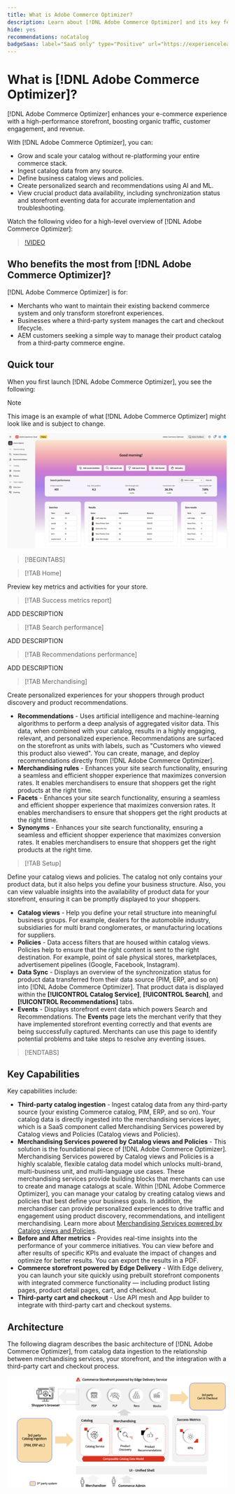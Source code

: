 ```yaml
---
title: What is Adobe Commerce Optimizer?
description: Learn about [!DNL Adobe Commerce Optimizer] and its key features.
hide: yes
recommendations: noCatalog
badgeSaas: label="SaaS only" type="Positive" url="https://experienceleague.adobe.com/en/docs/commerce/user-guides/product-solutions" tooltip="Applies to Adobe Commerce as a Cloud Service and Adobe Commerce Optimizer projects only (Adobe-managed SaaS infrastructure)."
---
```

# What is [!DNL Adobe Commerce Optimizer]?

[!DNL Adobe Commerce Optimizer] enhances your e-commerce experience with a high-performance storefront, boosting organic traffic, customer engagement, and revenue.

With [!DNL Adobe Commerce Optimizer], you can:

- Grow and scale your catalog without re-platforming your entire commerce stack.
- Ingest catalog data from any source.
- Define business catalog views and policies.
- Create personalized search and recommendations using AI and ML.
- View crucial product data availability, including synchronization status and storefront eventing data for accurate implementation and troubleshooting.

Watch the following video for a high-level overview of [!DNL Adobe Commerce Optimizer]:

>[!VIDEO](https://video.tv.adobe.com/v/3450226)

## Who benefits the most from [!DNL Adobe Commerce Optimizer]?

[!DNL Adobe Commerce Optimizer] is for:

- Merchants who want to maintain their existing backend commerce system and only transform storefront experiences.
- Businesses where a third-party system manages the cart and checkout lifecycle.
- AEM customers seeking a simple way to manage their product catalog from a third-party commerce engine.

## Quick tour

When you first launch [!DNL Adobe Commerce Optimizer], you see the following:

>[!NOTE]
>
>This image is an example of what [!DNL Adobe Commerce Optimizer] might look like and is subject to change.

![[!DNL Adobe Commerce Optimizer] UI](./assets/user-interface.png)

>[!BEGINTABS]

>[!TAB Home]

Preview key metrics and activities for your store.

>[!TAB Success metrics report]

ADD DESCRIPTION

>[!TAB Search performance]

ADD DESCRIPTION

>[!TAB Recommendations performance]

ADD DESCRIPTION

>[!TAB Merchandising]

Create personalized experiences for your shoppers through product discovery and product recommendations.

- **Recommendations** - Uses artificial intelligence and machine-learning algorithms to perform a deep analysis of aggregated visitor data. This data, when combined with your catalog, results in a highly engaging, relevant, and personalized experience. Recommendations are surfaced on the storefront as units with labels, such as "Customers who viewed this product also viewed". You can create, manage, and deploy recommendations directly from [!DNL Adobe Commerce Optimizer].
- **Merchandising rules** - Enhances your site search functionality, ensuring a seamless and efficient shopper experience that maximizes conversion rates. It enables merchandisers to ensure that shoppers get the right products at the right time.  
- **Facets** - Enhances your site search functionality, ensuring a seamless and efficient shopper experience that maximizes conversion rates. It enables merchandisers to ensure that shoppers get the right products at the right time.  
- **Synonyms** - Enhances your site search functionality, ensuring a seamless and efficient shopper experience that maximizes conversion rates. It enables merchandisers to ensure that shoppers get the right products at the right time.  

>[!TAB Setup]

Define your catalog views and policies. The catalog not only contains your product data, but it also helps you define your business structure. Also, you can view valuable insights into the availability of product data for your storefront, ensuring it can be promptly displayed to your shoppers.

- **Catalog views** - Help you define your retail structure into meaningful business groups. For example, dealers for the automobile industry, subsidiaries for multi brand conglomerates, or manufacturing locations for suppliers.
- **Policies** - Data access filters that are housed within catalog views. Policies help to ensure that the right content is sent to the right destination. For example, point of sale physical stores, marketplaces, advertisement pipelines (Google, Facebook, Instagram). 
- **Data Sync** - Displays an overview of the synchronization status for product data transferred from their data source (PIM, ERP, and so on) into [!DNL Adobe Commerce Optimizer]. That product data is displayed within the **[!UICONTROL Catalog Service]**, **[!UICONTROL Search]**, and **[!UICONTROL Recommendations]** tabs.
- **Events** - Displays storefront event data which powers Search and Recommendations. The **Events** page lets the merchant verify that they have implemented storefront eventing correctly and that events are being successfully captured. Merchants can use this page to identify potential problems and take steps to resolve any eventing issues.

>[!ENDTABS]

## Key Capabilities

Key capabilities include:

- **Third-party catalog ingestion** - Ingest catalog data from any third-party source (your existing Commerce catalog, PIM, ERP, and so on). Your catalog data is directly ingested into the merchandising services layer, which is a SaaS component called Merchandising Services powered by Catalog views and Policies (Catalog views and Policies).
- **Merchandising Services powered by Catalog views and Policies** - This solution is the foundational piece of [!DNL Adobe Commerce Optimizer]. Merchandising Services powered by Catalog views and Policies is a highly scalable, flexible catalog data model which unlocks multi-brand, multi-business unit, and multi-language use cases. These merchandising services provide building blocks that merchants can use to create and manage catalogs at scale. Within [!DNL Adobe Commerce Optimizer], you can manage your catalog by creating catalog views and policies that best define your business goals. In addition, the merchandiser can provide personalized experiences to drive traffic and engagement using product discovery, recommendations​, and intelligent merchandising. Learn more about [Merchandising Services powered by Catalog views and Policies](./merchandising/overview.md).
- **Before and After metrics** - Provides real-time insights into the performance of your commerce initiatives. You can view before and after results of specific KPIs and evaluate the impact of changes and optimize for better results. You can export the results in a PDF.
- **Commerce storefront powered by Edge Delivery** - With Edge delivery, you can launch your site quickly using prebuilt storefront components with integrated commerce functionality — including product listing pages, product detail pages, cart, and checkout.
- **Third-party cart and checkout** - Use API mesh and App builder to integrate with third-party cart and checkout systems.

## Architecture

The following diagram describes the basic architecture of [!DNL Adobe Commerce Optimizer], from catalog data ingestion to the relationship between merchandising services, your storefront, and the integration with a third-party cart and checkout process.

![[!DNL Adobe Commerce Optimizer] Architecture](./assets/architecture.png)
